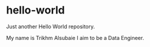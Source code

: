 # hello-world
Just another Hello World repository. 

My name is Trikhm Alsubaie
I aim to be a Data Engineer.
